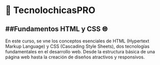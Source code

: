 # 💜 TecnolochicasPRO
##Fundamentos HTML  y CSS 🌐
--------------
En este curso, se vne los conceptos esenciales de HTML (Hypertext Markup Language) y CSS (Cascading Style Sheets), dos tecnologías fundamentales en el desarrollo web. Desde la estructura básica de una página web hasta la creación de diseños atractivos y responsivos.
